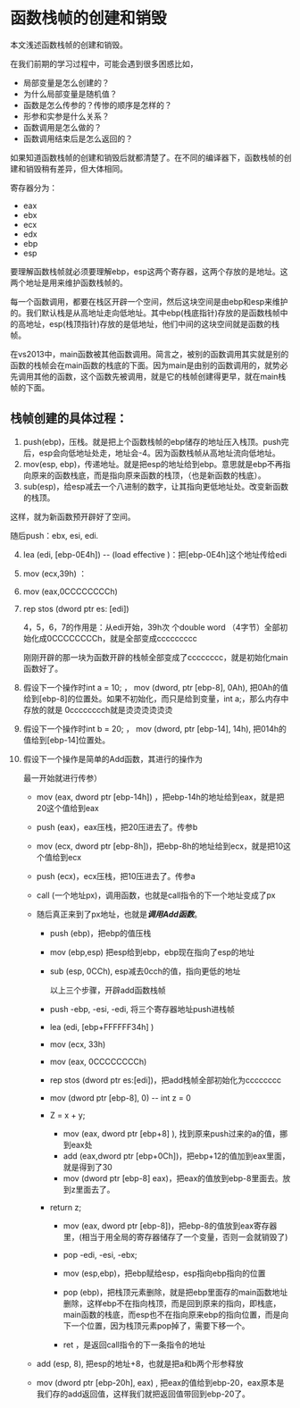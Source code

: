 # 函数栈帧的创建和销毁

本文浅述函数栈帧的创建和销毁。

在我们前期的学习过程中，可能会遇到很多困惑比如，

- 局部变量是怎么创建的？
- 为什么局部变量是随机值？
- 函数是怎么传参的？传惨的顺序是怎样的？
- 形参和实参是什么关系？
- 函数调用是怎么做的？
- 函数调用结束后是怎么返回的？

如果知道函数栈帧的创建和销毁后就都清楚了。在不同的编译器下，函数栈帧的创建和销毁稍有差异，但大体相同。

寄存器分为：

- eax
- ebx
- ecx
- edx
- ebp
- esp

要理解函数栈帧就必须要理解ebp，esp这两个寄存器，这两个存放的是地址。这两个地址是用来维护函数栈帧的。

每一个函数调用，都要在栈区开辟一个空间，然后这块空间是由ebp和esp来维护的。我们默认栈是从高地址走向低地址。其中ebp(栈底指针)存放的是函数栈帧中的高地址，esp(栈顶指针)存放的是低地址，他们中间的这块空间就是函数的栈帧。

在vs2013中，main函数被其他函数调用。简言之，被别的函数调用其实就是别的函数的栈帧会在main函数的栈底的下面。因为main是由别的函数调用的，就势必先调用其他的函数，这个函数先被调用，就是它的栈帧创建得更早，就在main栈帧的下面。

## 栈帧创建的具体过程：

1. push(ebp)，压栈。就是把上个函数栈帧的ebp储存的地址压入栈顶。push完后，esp会向低地址处走，地址会-4。因为函数栈帧从高地址流向低地址。
2. mov(esp, ebp)，传递地址。就是把esp的地址给到ebp。意思就是ebp不再指向原来的函数栈底，而是指向原来函数的栈顶，（也是新函数的栈底）。
3. sub(esp)，给esp减去一个八进制的数字，让其指向更低地址处。改变新函数的栈顶。

这样，就为新函数预开辟好了空间。

随后push：ebx, esi, edi.

4. lea (edi, [ebp-0E4h])  -- (load effective )：把[ebp-0E4h]这个地址传给edi

5. mov (ecx,39h) ： 

6. mov (eax,0CCCCCCCCh)

7. rep stos (dword ptr es: [edi])  

   4，5，6，7的作用是：从edi开始，39h次 个double word （4字节）全部初始化成0CCCCCCCCh，就是全部变成ccccccccc

   刚刚开辟的那一块为函数开辟的栈帧全部变成了cccccccc，就是初始化main函数好了。

8. 假设下一个操作时int a = 10; ， mov (dword, ptr [ebp-8], 0Ah), 把0Ah的值给到[ebp-8]的位置处。如果不初始化，而只是给到变量，int a;，那么内存中存放的就是 0cccccccch就是烫烫烫烫烫烫

9. 假设下一个操作时int b = 20; ， mov (dword, ptr [ebp-14], 14h), 把014h的值给到[ebp-14]位置处。

10. 假设下一个操作是简单的Add函数，其进行的操作为 

    最一开始就进行传参）

    - mov (eax, dword ptr [ebp-14h]) ，把ebp-14h的地址给到eax，就是把20这个值给到eax

    - push (eax)，eax压栈，把20压进去了。传参b

    - mov (ecx, dword ptr [ebp-8h])，把ebp-8h的地址给到ecx，就是把10这个值给到ecx

    - push (ecx)，ecx压栈，把10压进去了。传参a

    - call (一个地址px)，调用函数，也就是call指令的下一个地址变成了px

    - 随后真正来到了px地址，也就是***调用Add函数***。

      - push (ebp)，把ebp的值压栈

      - mov (ebp,esp) 把esp给到ebp，ebp现在指向了esp的地址

      - sub (esp, 0CCh), esp减去0cch的值，指向更低的地址

        以上三个步骤，开辟add函数栈帧

      - push -ebp, -esi, -edi, 将三个寄存器地址push进栈帧

      - lea (edi, [ebp+FFFFFF34h] )

      - mov (ecx, 33h)

      - mov (eax, 0CCCCCCCCh) 

      - rep stos (dword ptr es:[edi])，把add栈帧全部初始化为cccccccc 

      - mov (dword ptr [ebp-8], 0) -- int z = 0

      - Z = x + y; 

        - mov (eax, dword ptr [ebp+8] ), 找到原来push过来的a的值，挪到eax处
        - add (eax,dword ptr [ebp+0Ch])，把ebp+12的值加到eax里面，就是得到了30
        - mov (dword ptr [ebp-8] eax)，把eax的值放到ebp-8里面去。放到z里面去了。

      - return z; 

        - mov (eax, dword ptr [ebp-8])，把ebp-8的值放到eax寄存器里，(相当于用全局的寄存器储存了一个变量，否则一会就销毁了)

        

        - pop -edi, -esi, -ebx;
        - mov (esp,ebp)，把ebp赋给esp，esp指向ebp指向的位置
        - pop (ebp)，把栈顶元素删除，就是把ebp里面存的main函数地址删除，这样ebp不在指向栈顶，而是回到原来的指向，即栈底，main函数的栈底，而esp也不在指向原来ebp的指向位置，而是向下一个位置，因为栈顶元素pop掉了，需要下移一个。
        - ret ，是返回call指令的下一条指令的地址

    - add (esp, 8), 把esp的地址+8，也就是把a和b两个形参释放

    - mov (dword ptr [ebp-20h], eax) , 把eax的值给到ebp-20，eax原本是我们存的add返回值，这样我们就把返回值带回到ebp-20了。
